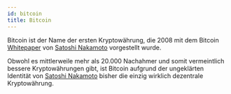 ```yaml
---
id: bitcoin
title: Bitcoin
---
```


Bitcoin ist der Name der ersten Kryptowährung, die 2008 mit dem Bitcoin [Whitepaper](../w/whitepaper) von [Satoshi Nakamoto](../s/satoshi-nakamoto) vorgestellt wurde.

Obwohl es mittlerweile mehr als 20.000 Nachahmer und somit vermeintlich bessere Kryptowährungen gibt, ist Bitcoin aufgrund der ungeklärten Identität von [Satoshi Nakamoto](../s/satoshi-nakamoto) bisher die einzig wirklich dezentrale Kryptowährung.
